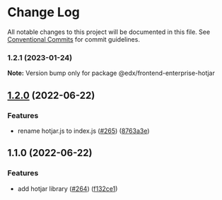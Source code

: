 # Change Log

All notable changes to this project will be documented in this file.
See [Conventional Commits](https://conventionalcommits.org) for commit guidelines.

### 1.2.1 (2023-01-24)

**Note:** Version bump only for package @edx/frontend-enterprise-hotjar





## [1.2.0](https://github.com/edx/frontend-enterprise/compare/@edx/frontend-enterprise-hotjar@1.1.0...@edx/frontend-enterprise-hotjar@1.2.0) (2022-06-22)


### Features

* rename hotjar.js to index.js ([#265](https://github.com/edx/frontend-enterprise/issues/265)) ([8763a3e](https://github.com/edx/frontend-enterprise/commit/8763a3eb7f6862d1f86b70203f1c71626a72ed8e))



## 1.1.0 (2022-06-22)


### Features

* add hotjar library ([#264](https://github.com/edx/frontend-enterprise/issues/264)) ([f132ce1](https://github.com/edx/frontend-enterprise/commit/f132ce1716bb64714a8c368a80f673d1e9ef12fc))
